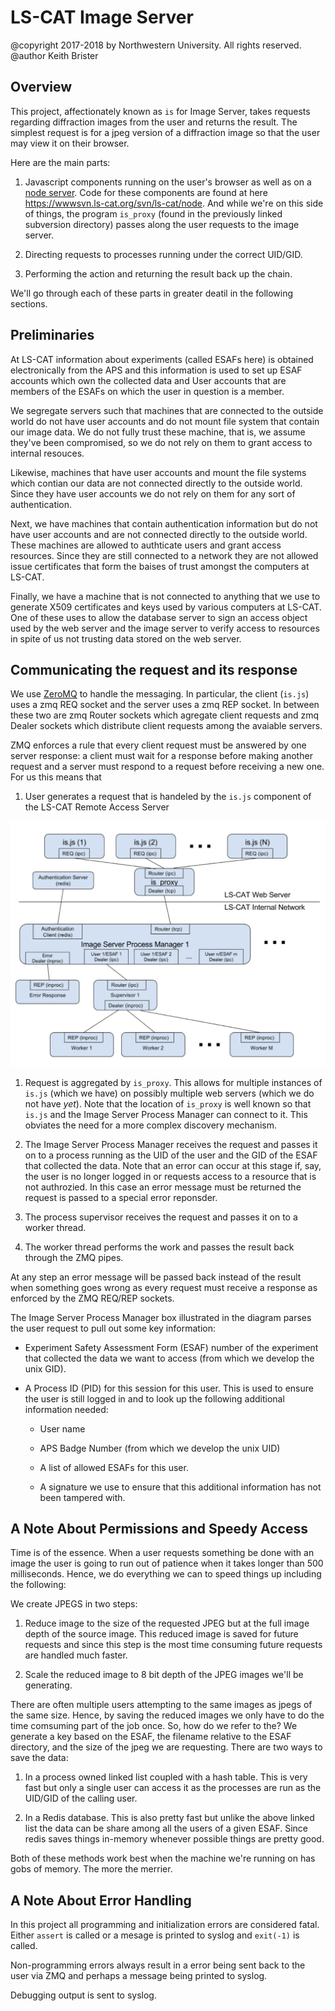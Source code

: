 LS-CAT Image Server
===================

@copyright 2017-2018 by Northwestern University.  All rights reserved.
@author Keith Brister

Overview
--------

This project, affectionately known as `is` for Image Server, takes
requests regarding diffraction images from the user and returns the
result.  The simplest request is for a jpeg version of a diffraction
image so that the user may view it on their browser.

Here are the main parts:

1. Javascript components running on the user's browser as well as on a
   [node server](https://nodejs.org).  Code for these components are
   found at here https://wwwsvn.ls-cat.org/svn/ls-cat/node.  And while
   we're on this side of things, the program `is_proxy` (found in the
   previously linked subversion directory) passes along the user
   requests to the image server.

1. Directing requests to processes running under the correct UID/GID.

1. Performing the action and returning the result back up the chain.


We'll go through each of these parts in greater deatil in the
following sections.


Preliminaries
-------------

At LS-CAT information about experiments (called ESAFs here) is
obtained electronically from the APS and this information is used to
set up ESAF accounts which own the collected data and User accounts
that are members of the ESAFs on which the user in question is a
member.

We segregate servers such that machines that are connected to the
outside world do not have user accounts and do not mount file system
that contain our image data.  We do not fully trust these machine,
that is, we assume they've been compromised, so we do not rely on them
to grant access to internal resouces.

Likewise, machines that have user accounts and mount the file systems
which contian our data are not connected directly to the outside
world.  Since they have user accounts we do not rely on them for any
sort of authentication.

Next, we have machines that contain authentication information but do
not have user accounts and are not connected directly to the outside
world.  These machines are allowed to authticate users and grant
access resources.  Since they are still connected to a network they
are not allowed issue certificates that form the baises of trust
amongst the computers at LS-CAT.

Finally, we have a machine that is not connected to anything that we
use to generate X509 certificates and keys used by various computers
at LS-CAT.  One of these uses to allow the database server to sign an
access object used by the web server and the image server to verify
access to resources in spite of us not trusting data stored on the web
server.


Communicating the request and its response
------------------------------------------

We use [ZeroMQ](http://zeromq.org) to handle the messaging.  In
particular, the client (`is.js`) uses a zmq REQ socket and the server
uses a zmq REP socket.  In between these two are zmq Router sockets
which agregate client requests and zmq Dealer sockets which
distribute client requests among the avaiable servers.

ZMQ enforces a rule that every client request must be answered by one
server response: a client must wait for a response before making
another request and a server must respond to a request before
receiving a new one.  For us this means that

1. User generates a request that is handeled by the `is.js` component
   of the LS-CAT Remote Access Server

![Image Server Data Flow](isOverview.png)
<!--@image latex isOverview.eps "Image Server Data Flow"-->

1. Request is aggregated by `is_proxy`.  This allows for multiple
   instances of `is.js` (which we have) on possibly multiple web
   servers (which we do not have *yet*).  Note that the location of
   `is_proxy` is well known so that `is.js` and the Image Server
   Process Manager can connect to it.  This obviates the need for a
   more complex discovery mechanism.

1. The Image Server Process Manager receives the request and passes it
   on to a process running as the UID of the user and the GID of the
   ESAF that collected the data.  Note that an error can occur at this
   stage if, say, the user is no longer logged in or requests access
   to a resource that is not authrozied.  In this case an error
   message must be returned the request is passed to a special error
   reponsder.

1. The process supervisor receives the request and passes it on to a
   worker thread.

1. The worker thread performs the work and passes the result back
   through the ZMQ pipes.

At any step an error message will be passed back instead of the result
when something goes wrong as every request must receive a response as
enforced by the ZMQ REQ/REP sockets.

The Image Server Process Manager box illustrated in the diagram parses
the user request to pull out some key information:

 - Experiment Safety Assessment Form (ESAF) number of the experiment
   that collected the data we want to access (from which we develop
   the unix GID).

 - A Process ID (PID) for this session for this user.  This is used to
   ensure the user is still logged in and to look up the following
   additional information needed:

    + User name

    + APS Badge Number (from which we develop the unix UID)

    + A list of allowed ESAFs for this user.

    + A signature we use to ensure that this additional
      information has not been tampered with.

A Note About Permissions and Speedy Access
------------------------------------------

Time is of the essence.  When a user requests something be done with
an image the user is going to run out of patience when it takes longer
than 500 milliseconds.  Hence, we do everything we can to speed things
up including the following:

We create JPEGS in two steps:

 1. Reduce image to the size of the requested JPEG but at the full
    image depth of the source image.  This reduced image is saved for
    future requests and since this step is the most time consuming
    future requests are handled much faster.

 1. Scale the reduced image to 8 bit depth of the JPEG images we'll be
    generating.

There are often multiple users attempting to the same images as jpegs
of the same size.  Hence, by saving the reduced images we only have to
do the time comsuming part of the job once.  So, how do we refer to
the?  We generate a key based on the ESAF, the filename relative to
the ESAF directory, and the size of the jpeg we are requesting.  There
are two ways to save the data:

 1. In a process owned linked list coupled with a hash table.  This is
    very fast but only a single user can access it as the processes
    are run as the UID/GID of the calling user.

 1. In a Redis database.  This is also pretty fast but unlike the
    above linked list the data can be share among all the users of a
    given ESAF.  Since redis saves things in-memory whenever possible
    things are pretty good.

Both of these methods work best when the machine we're running on has
gobs of memory.  The more the merrier.


A Note About Error Handling
---------------------------

In this project all programming and initialization errors are
considered fatal.  Either `assert` is called or a mesage is printed
to syslog and `exit(-1)` is called.

Non-programming errors always result in a error being sent back to the
user via ZMQ and perhaps a message being printed to syslog.

Debugging output is sent to syslog.

